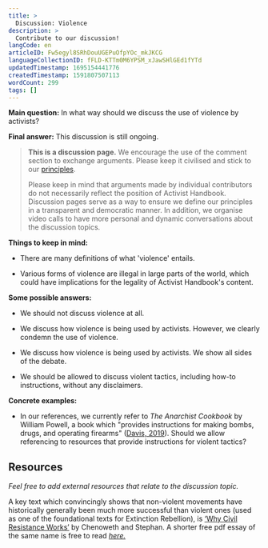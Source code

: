 ```yaml
---
title: >
  Discussion: Violence
description: >
  Contribute to our discussion!
langCode: en
articleID: Fw5egyl8SRhDouUGEPuOfpYOc_mkJKCG
languageCollectionID: fFLD-KTTm0M6YPSM_xJawSHlGEd1fYTd
updatedTimestamp: 1695154441776
createdTimestamp: 1591807507113
wordCount: 299
tags: []
---
```


**Main question:** In what way should we discuss the use of violence by activists?

**Final answer:** This discussion is still ongoing.

> **This is a discussion page.** We encourage the use of the comment section to exchange arguments. Please keep it civilised and stick to our [principles](/about/principles).
> 
> Please keep in mind that arguments made by individual contributors do not necessarily reflect the position of Activist Handbook. Discussion pages serve as a way to ensure we define our principles in a transparent and democratic manner. In addition, we organise video calls to have more personal and dynamic conversations about the discussion topics.

**Things to keep in mind:**

-   There are many definitions of what 'violence' entails.
    
-   Various forms of violence are illegal in large parts of the world, which could have implications for the legality of Activist Handbook's content.
    

**Some possible answers:**

-   We should not discuss violence at all.
    
-   We discuss how violence is being used by activists. However, we clearly condemn the use of violence.
    
-   We discuss how violence is being used by activists. We show all sides of the debate.
    
-   We should be allowed to discuss violent tactics, including how-to instructions, without any disclaimers.
    

**Concrete examples:**

-   In our references, we currently refer to _The Anarchist Cookbook_ by William Powell, a book which "provides instructions for making bombs, drugs, and operating firearms" ([Davis, 2019](https://bigthink.com/culture-religion/anarchist-cookbook)). Should we allow referencing to resources that provide instructions for violent tactics?
    

## Resources

_Feel free to add external resources that relate to the discussion topic._

A key text which convincingly shows that non-violent movements have historically generally been much more successful than violent ones (used as one of the foundational texts for Extinction Rebellion), is [‘Why Civil Resistance Works’](https://www.goodreads.com/book/show/10056014-why-civil-resistance-works) by Chenoweth and Stephan. A shorter free pdf essay of the same name is free to read [_here._](https://www.belfercenter.org/sites/default/files/legacy/files/IS3301_pp007-044_Stephan_Chenoweth.pdf)